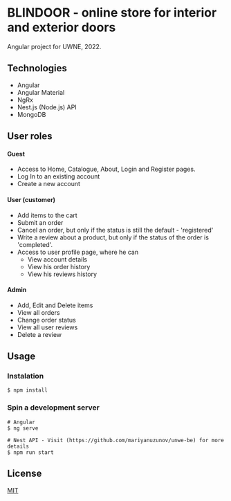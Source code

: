 # BLINDOOR - online store for interior and exterior doors

Angular project for UWNE, 2022.

## Technologies

- Angular
- Angular Material
- NgRx
- Nest.js (Node.js) API
- MongoDB

## User roles

#### Guest

- Access to Home, Catalogue, About, Login and Register pages.
- Log In to an existing account
- Create a new account

#### User (customer)

- Add items to the cart
- Submit an order
- Cancel an order, but only if the status is still the default - 'registered'
- Write a review about a product, but only if the status of the order is 'completed'.
- Access to user profile page, where he can
  - View account details
  - View his order history
  - View his reviews history

#### Admin

- Add, Edit and Delete items
- View all orders
- Change order status
- View all user reviews
- Delete a review

## Usage

### Instalation

`$ npm install`

### Spin a development server

```
# Angular
$ ng serve

# Nest API - Visit (https://github.com/mariyanuzunov/unwe-be) for more details
$ npm run start
```

## License

[MIT](https://choosealicense.com/licenses/mit/)
